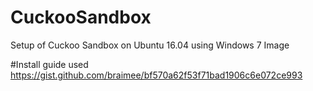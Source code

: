 # CuckooSandbox
Setup of Cuckoo Sandbox on Ubuntu 16.04 using Windows 7 Image

#Install guide used
https://gist.github.com/braimee/bf570a62f53f71bad1906c6e072ce993
